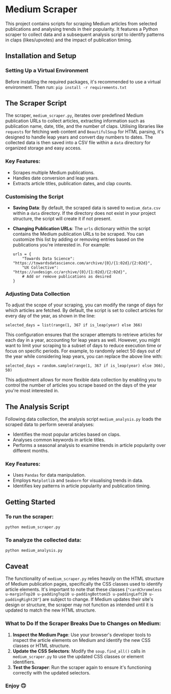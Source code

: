 # Medium Scraper

This project contains scripts for scraping Medium articles from selected publications and analysing trends in their popularity. 
It features a Python scraper to collect data and a subsequent analysis script to identify patterns in claps (likes/upvotes) and the impact of publication timing.

## Installation and Setup

### Setting Up a Virtual Environment

Before installing the required packages, it's recommended to use a virtual environment. Then run:
`pip install -r requirements.txt`

## The Scraper Script

The scraper, `medium_scraper.py`, iterates over predefined Medium publication URLs to collect articles, extracting information such as publication name, date, title, and the number of claps. 
Utilising libraries like `requests` for fetching web content and `BeautifulSoup` for HTML parsing, it's designed to handle leap years and convert day numbers to dates. 
The collected data is then saved into a CSV file within a `data` directory for organized storage and easy access.

### Key Features:
- Scrapes multiple Medium publications.
- Handles date conversion and leap years.
- Extracts article titles, publication dates, and clap counts.

### Customising the Script

- **Saving Data**: By default, the scraped data is saved to `medium_data.csv` within a `data` directory. If the directory does not exist in your project structure, the script will create it if not present.
  
- **Changing Publication URLs**: The `urls` dictionary within the script contains the Medium publication URLs to be scraped. You can customize this list by adding or removing entries based on the publications you're interested in. For example:

  ```
  urls = {
      "Towards Data Science": "https://towardsdatascience.com/archive/{0}/{1:02d}/{2:02d}",
      "UX Collective": "https://uxdesign.cc/archive/{0}/{1:02d}/{2:02d}",
      # Add or remove publications as desired
  }

### Adjusting Data Collection
To adjust the scope of your scraping, you can modify the range of days for which articles are fetched. By default, the script is set to collect articles for every day of the year, as shown in the line:

```
selected_days = list(range(1, 367 if is_leap(year) else 366)
```

This configuration ensures that the scraper attempts to retrieve articles for each day in a year, accounting for leap years as well. However, you might want to limit your scraping to a subset of days to reduce execution time or focus on specific periods. For example, to randomly select 50 days out of the year while considering leap years, you can replace the above line with:

```
selected_days = random.sample(range(1, 367 if is_leap(year) else 366), 50)
```

This adjustment allows for more flexible data collection by enabling you to control the number of articles you scrape based on the days of the year you're most interested in.
  
## The Analysis Script
Following data collection, the analysis script `medium_analysis.py` loads the scraped data to perform several analyses:
- Identifies the most popular articles based on claps.
- Analyses common keywords in article titles.
- Performs a seasonal analysis to examine trends in article popularity over different months.

### Key Features:
- Uses `Pandas` for data manipulation.
- Employs `Matplotlib` and `Seaborn` for visualising trends in data.
- Identifies key patterns in article popularity and publication timing.

## Getting Started
### To run the scraper:
`python medium_scraper.py`

### To analyze the collected data:
`python medium_analysis.py`

## Caveat

The functionality of `medium_scraper.py` relies heavily on the HTML structure of Medium publication pages, specifically the CSS classes used to identify article elements. It's important to note that these classes (`"cardChromeless u-marginTop20 u-paddingTop10 u-paddingBottom15 u-paddingLeft20 u-paddingRight20"`) are subject to change. If Medium updates their site's design or structure, the scraper may not function as intended until it is updated to match the new HTML structure.

### What to Do If the Scraper Breaks Due to Changes on Medium:

1. **Inspect the Medium Page**: Use your browser's developer tools to inspect the article elements on Medium and identify the new CSS classes or HTML structure.
2. **Update the CSS Selectors**: Modify the `soup.find_all()` calls in `medium_scraper.py` to use the updated CSS classes or element identifiers.
3. **Test the Scraper**: Run the scraper again to ensure it's functioning correctly with the updated selectors.

### Enjoy 🙃
